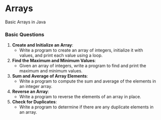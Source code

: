 # Arrays
Basic Arrays in Java
### Basic Questions

1. **Create and Initialize an Array**:
    - Write a program to create an array of integers, initialize it with values, and print each value using a loop.
2. **Find the Maximum and Minimum Values**:
    - Given an array of integers, write a program to find and print the maximum and minimum values.
3. **Sum and Average of Array Elements**:
    - Write a program to compute the sum and average of the elements in an integer array.
4. **Reverse an Array**:
    - Write a program to reverse the elements of an array in place.
5. **Check for Duplicates**:
    - Write a program to determine if there are any duplicate elements in an array.
